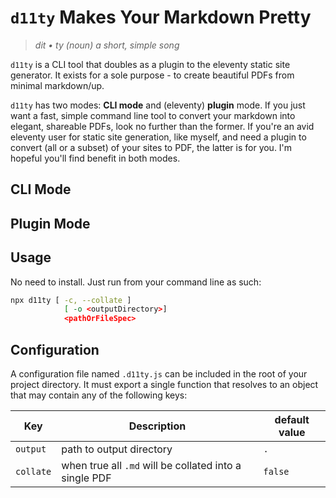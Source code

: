 # `d11ty` Makes Your Markdown Pretty

> _dit &bull; ty (noun) a short, simple song_

`d11ty` is a CLI tool that doubles as a plugin to the eleventy static site generator. It exists for a sole purpose - to create beautiful PDFs from minimal markdown/up. 

`d11ty` has two modes: **CLI mode** and (eleventy) **plugin** mode. If you just want a fast, simple command line tool to convert your markdown into elegant, shareable PDFs, look no further than the former. If you're an avid eleventy user for static site generation, like myself, and need a plugin to convert (all or a subset) of your sites to PDF, the latter is for you. I'm hopeful you'll find benefit in both modes. 

## CLI Mode
 

## Plugin Mode

## Usage
No need to install. Just run from your command line as such:
```sh
npx d11ty [ -c, --collate ]
            [ -o <outputDirectory>] 
            <pathOrFileSpec>
```

## Configuration
A configuration file named `.d11ty.js` can be included in the root of your project directory. It must export a single function that resolves to an object that may contain any of the following keys: 

Key             | Description               | default value
--              | --                        | --
`output`        | path to output directory  | `.`
`collate`       | when true all `.md` will be collated into a single PDF | `false` 
